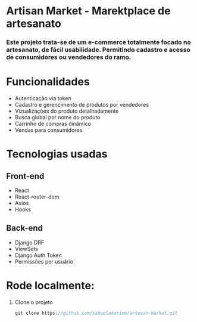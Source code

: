 # Artisan Market - Marektplace de artesanato

### Este projeto trata-se de um e-commerce totalmente focado no artesanato, de fácil usabilidade. Permitindo cadastro e acesso de consumidores ou vendedores do ramo.

# Funcionalidades
- Autenticação via token
- Cadastro e gerencimento de produtos por vendedores
- Vizualizações do produto detalhadamente
- Busca global por nome do produto
- Carrinho de compras dinâmico
- Vendas para consumidores

# Tecnologias usadas

## Front-end
- React
- React-router-dom
- Axios
- Hooks

## Back-end
- Django DRF
- ViewSets
- Django Auth Token
- Permissões por usuário

# Rode localmente:

 1. Clone o projeto
    ```js
    git clone https://github.com/samuelamorimm/artesan-market.git
    ```


